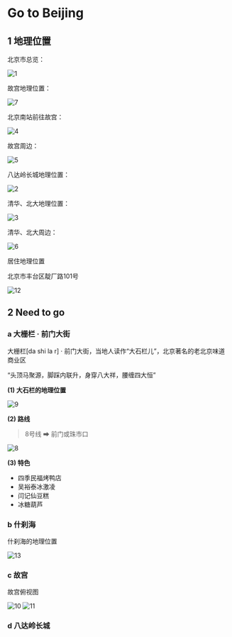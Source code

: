 # Go to Beijing



## 1 地理位置



北京市总览：

<img src="images\1.png" alt="1" style="zoom:100%;" />



故宫地理位置：

<img src="images\7.png" alt="7" style="zoom:100%;" />

北京南站前往故宫：

<img src="images\4.png" alt="4" style="zoom:100%;" />



故宫周边：

<img src="images\5.png" alt="5" style="zoom:100%;" />



八达岭长城地理位置：

<img src="images\2.png" alt="2" style="zoom:100%;" />



清华、北大地理位置：

<img src="images\3.png" alt="3" style="zoom:100%;" />



清华、北大周边：

<img src="images\6.png" alt="6" style="zoom:100%;" />



居住地理位置

北京市丰台区靛厂路101号

<img src="images\12.png" alt="12" style="zoom:100%;" />



## 2 Need to go

### a 大栅栏 · 前门大街

大栅栏[da shi la r] · 前门大街，当地人读作“大石栏儿”，北京著名的老北京味道商业区

“头顶马聚源，脚踩内联升，身穿八大祥，腰缠四大恒”

**(1) 大石栏的地理位置**

<img src="images\9.png" alt="9" style="zoom:100%;" />

**(2) 路线**

> 8号线 ➡ 前门或珠市口

<img src="images\8.png" alt="8" style="zoom:100%;" />

**(3) 特色**

- 四季民福烤鸭店
- 吴裕泰冰激凌
- 闫记仙豆糕
- 冰糖葫芦



### b 什刹海



什刹海的地理位置

<img src="images\13.png" alt="13" style="zoom:100%;" />



### c 故宫



故宫俯视图

<img src="images\10.png" alt="10" style="zoom:100%;" />

<img src="images\11.png" alt="11" style="zoom:100%;" />



### d 八达岭长城



